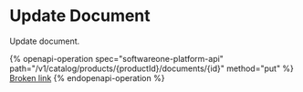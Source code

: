 # Update Document

Update document.

{% openapi-operation spec="softwareone-platform-api" path="/v1/catalog/products/{productId}/documents/{id}" method="put" %}
[Broken link](broken-reference)
{% endopenapi-operation %}
